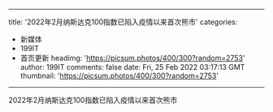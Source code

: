 
---
title: '2022年2月纳斯达克100指数已陷入疫情以来首次熊市'
categories: 
 - 新媒体
 - 199IT
 - 首页更新
headimg: 'https://picsum.photos/400/300?random=2753'
author: 199IT
comments: false
date: Fri, 25 Feb 2022 03:17:13 GMT
thumbnail: 'https://picsum.photos/400/300?random=2753'
---

<div>   
2022年2月纳斯达克100指数已陷入疫情以来首次熊市  
</div>
            